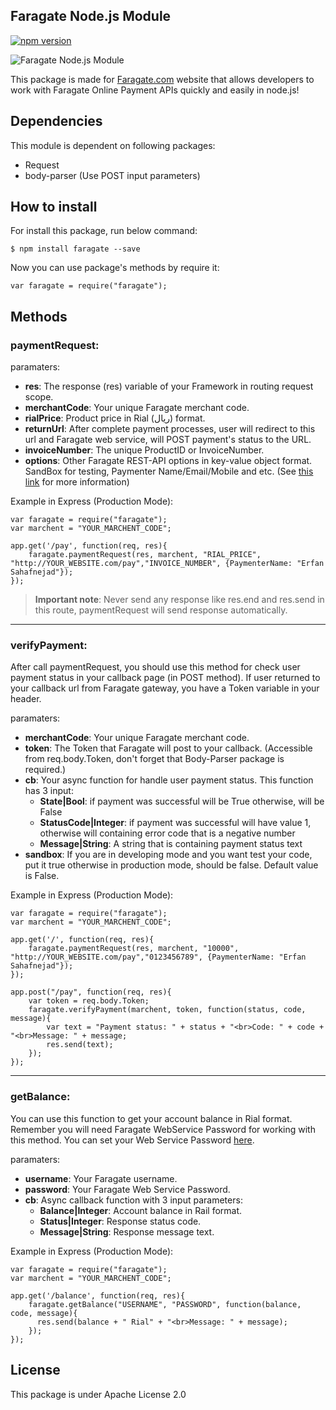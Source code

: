 **Faragate Node.js Module**
----------------------------
[![npm version](https://badge.fury.io/js/faragate.svg)](https://badge.fury.io/js/faragate)

![Faragate Node.js Module](https://faragate.com/css/home/img/index-options.png)

This package is made for [Faragate.com](http://faragate.com) website that allows developers to work with Faragate Online Payment APIs quickly and easily in node.js!
## Dependencies
This module is dependent on following packages:

 - Request
 - body-parser (Use POST input parameters)

## How to install
For install this package, run below command:

    $ npm install faragate --save
Now you can use package's methods by require it:

    var faragate = require("faragate");
## Methods
### paymentRequest:
paramaters:

 - **res**: The response (res) variable of your Framework in routing request scope.
 - **merchantCode**: Your unique Faragate merchant code.
 - **rialPrice**: Product price in Rial (ريال) format.
 - **returnUrl**: After complete payment processes, user will redirect to this url and Faragate web service, will POST payment's status to the URL.
 - **invoiceNumber**: The unique ProductID or InvoiceNumber.
 - **options**: Other Faragate REST-API options in key-value object format. SandBox for testing, Paymenter Name/Email/Mobile and etc. (See [this link](https://faragate.com/files/uploads/plugin/8/Rest%20&amp;%20cURL%20&amp;%20file_get_contents.pdf) for more information)

Example in Express (Production Mode):
```
var faragate = require("faragate");
var marchent = "YOUR_MARCHENT_CODE";
    
app.get('/pay', function(req, res){
	faragate.paymentRequest(res, marchent, "RIAL_PRICE", "http://YOUR_WEBSITE.com/pay","INVOICE_NUMBER", {PaymenterName: "Erfan Sahafnejad"});
});    
```

> **Important note**: Never send any response like res.end and res.send in this route, paymentRequest will send response automatically.

----------


### verifyPayment:
After call paymentRequest, you should use this method for check user payment status in your callback page (in POST method). If user returned to your callback url from Faragate gateway, you have a Token variable in your header.

paramaters:

  - **merchantCode**: Your unique Faragate merchant code.
  - **token**: The Token that Faragate will post to your callback. (Accessible from req.body.Token, don't forget that Body-Parser package is required.)
  - **cb**: Your async function for handle user payment status. This function has 3 input:
	  - **State|Bool**: if payment was successful will be True otherwise, will be False
	  - **StatusCode|Integer**: if payment was successful will have value 1, otherwise will containing error code that is a negative number
	  - **Message|String**: A string that is containing payment status text
  - **sandbox**: If you are in developing mode and you want test your code, put it true otherwise in production mode, should be false. Default value is False.
  
  

Example in Express (Production Mode):
```
var faragate = require("faragate");
var marchent = "YOUR_MARCHENT_CODE";
    
app.get('/', function(req, res){
	faragate.paymentRequest(res, marchent, "10000", "http://YOUR_WEBSITE.com/pay","0123456789", {PaymenterName: "Erfan Sahafnejad"});
});    

app.post("/pay", function(req, res){
    var token = req.body.Token;
    faragate.verifyPayment(marchent, token, function(status, code, message){
        var text = "Payment status: " + status + "<br>Code: " + code + "<br>Message: " + message;
        res.send(text);
    });
});

```


----------
### getBalance:
You can use this function to get your account balance in Rial format. Remember you will need Faragate WebService Password for working with this method. You can set your Web Service Password [here](https://faragate.com/user/users/change_password).

paramaters:

  - **username**: Your Faragate username.
  - **password**: Your Faragate Web Service Password.
  - **cb**: Async callback function with 3 input parameters:
	  - **Balance|Integer**: Account balance in Rail format.
	  - **Status|Integer**: Response status code.
	  - **Message|String**: Response message text.

Example in Express (Production Mode):
```
var faragate = require("faragate");
var marchent = "YOUR_MARCHENT_CODE";
    
app.get('/balance', function(req, res){
    faragate.getBalance("USERNAME", "PASSWORD", function(balance, code, message){
      res.send(balance + " Rial" + "<br>Message: " + message);
    });
});
```

## License
This package is under Apache License 2.0
